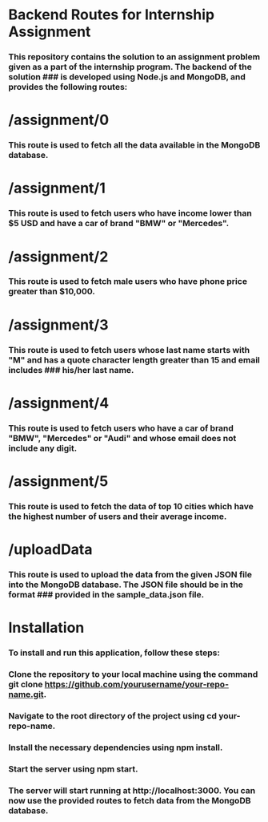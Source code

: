 # Backend Routes for Internship Assignment
### This repository contains the solution to an assignment problem given as a part of the internship program. The backend of the solution ### is developed using Node.js and MongoDB, and provides the following routes:

# /assignment/0
### This route is used to fetch all the data available in the MongoDB database.

# /assignment/1
### This route is used to fetch users who have income lower than $5 USD and have a car of brand "BMW" or "Mercedes".

# /assignment/2
### This route is used to fetch male users who have phone price greater than $10,000.

# /assignment/3
### This route is used to fetch users whose last name starts with "M" and has a quote character length greater than 15 and email includes ### his/her last name.

# /assignment/4
### This route is used to fetch users who have a car of brand "BMW", "Mercedes" or "Audi" and whose email does not include any digit.

# /assignment/5
### This route is used to fetch the data of top 10 cities which have the highest number of users and their average income.

# /uploadData
### This route is used to upload the data from the given JSON file into the MongoDB database. The JSON file should be in the format ### provided in the sample_data.json file.

# Installation
### To install and run this application, follow these steps:

### Clone the repository to your local machine using the command git clone https://github.com/yourusername/your-repo-name.git.
### Navigate to the root directory of the project using cd your-repo-name.
### Install the necessary dependencies using npm install.
### Start the server using npm start.
### The server will start running at http://localhost:3000. You can now use the provided routes to fetch data from the MongoDB database.